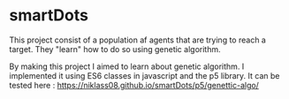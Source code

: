 # smartDots

This project consist of a population af agents that are trying to reach a target. They "learn" how to do so using genetic algorithm.

By making this project I aimed to learn about genetic algorithm. I implemented it using ES6 classes in javascript and the p5 library.
It can be tested here : https://niklass08.github.io/smartDots/p5/genettic-algo/
